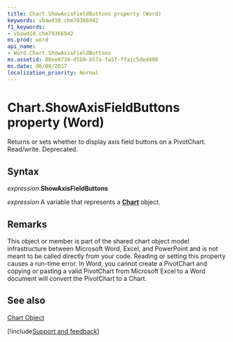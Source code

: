```yaml
---
title: Chart.ShowAxisFieldButtons property (Word)
keywords: vbawd10.chm79366942
f1_keywords:
- vbawd10.chm79366942
ms.prod: word
api_name:
- Word.Chart.ShowAxisFieldButtons
ms.assetid: 08ee0734-d5b9-b57a-fa5f-ffa1c5ded498
ms.date: 06/08/2017
localization_priority: Normal
---
```



# Chart.ShowAxisFieldButtons property (Word)

Returns or sets whether to display axis field buttons on a PivotChart. Read/write. Deprecated.


## Syntax

_expression_.**ShowAxisFieldButtons**

_expression_ A variable that represents a **[Chart](Word.Chart.md)** object.


## Remarks

This object or member is part of the shared chart object model infrastructure between Microsoft Word, Excel, and PowerPoint and is not meant to be called directly from your code. Reading or setting this property causes a run-time error. In Word, you cannot create a PivotChart and copying or pasting a valid PivotChart from Microsoft Excel to a Word document will convert the PivotChart to a Chart.


## See also


[Chart Object](Word.Chart.md)

[!include[Support and feedback](~/includes/feedback-boilerplate.md)]
